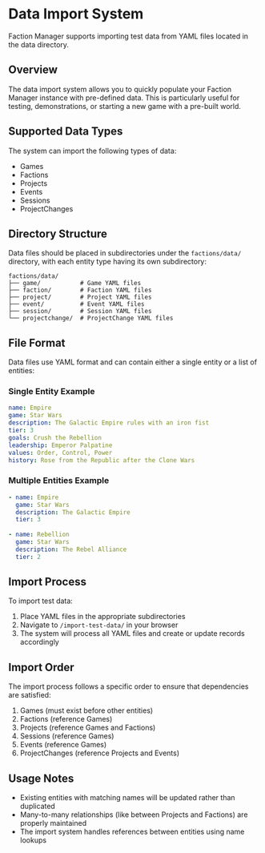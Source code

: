 # Data Import System

Faction Manager supports importing test data from YAML files located in the data directory.

## Overview

The data import system allows you to quickly populate your Faction Manager instance with pre-defined data. This is particularly useful for testing, demonstrations, or starting a new game with a pre-built world.

## Supported Data Types

The system can import the following types of data:

- Games
- Factions
- Projects
- Events
- Sessions
- ProjectChanges

## Directory Structure

Data files should be placed in subdirectories under the `factions/data/` directory, with each entity type having its own subdirectory:

```
factions/data/
├── game/           # Game YAML files
├── faction/        # Faction YAML files
├── project/        # Project YAML files
├── event/          # Event YAML files
├── session/        # Session YAML files
└── projectchange/  # ProjectChange YAML files
```

## File Format

Data files use YAML format and can contain either a single entity or a list of entities:

### Single Entity Example

```yaml
name: Empire
game: Star Wars
description: The Galactic Empire rules with an iron fist
tier: 3
goals: Crush the Rebellion
leadership: Emperor Palpatine
values: Order, Control, Power
history: Rose from the Republic after the Clone Wars
```

### Multiple Entities Example

```yaml
- name: Empire
  game: Star Wars
  description: The Galactic Empire
  tier: 3
  
- name: Rebellion
  game: Star Wars
  description: The Rebel Alliance
  tier: 2
```

## Import Process

To import test data:

1. Place YAML files in the appropriate subdirectories
2. Navigate to `/import-test-data/` in your browser
3. The system will process all YAML files and create or update records accordingly

## Import Order

The import process follows a specific order to ensure that dependencies are satisfied:

1. Games (must exist before other entities)
2. Factions (reference Games)
3. Projects (reference Games and Factions)
4. Sessions (reference Games)
5. Events (reference Games)
6. ProjectChanges (reference Projects and Events)

## Usage Notes

- Existing entities with matching names will be updated rather than duplicated
- Many-to-many relationships (like between Projects and Factions) are properly maintained
- The import system handles references between entities using name lookups 